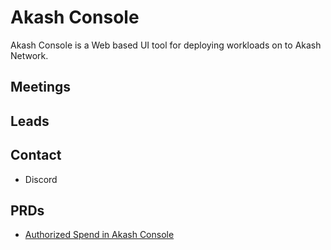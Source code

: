 # Akash Console

Akash Console is a Web based UI tool for deploying workloads on to Akash Network. 



## Meetings


## Leads


## Contact

- Discord

## PRDs
- [Authorized Spend in Akash Console](prd-authorized-spend)